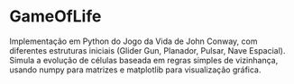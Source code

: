 # GameOfLife
Implementação em Python do Jogo da Vida de John Conway, com diferentes estruturas iniciais (Glider Gun, Planador, Pulsar, Nave Espacial). Simula a evolução de células baseada em regras simples de vizinhança, usando numpy para matrizes e matplotlib para visualização gráfica. 
